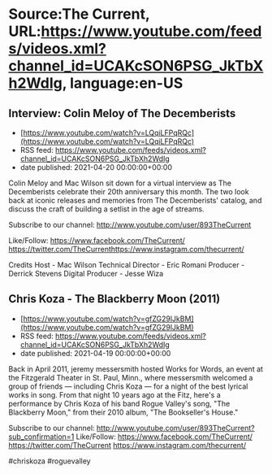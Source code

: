 # Source:The Current, URL:https://www.youtube.com/feeds/videos.xml?channel_id=UCAKcSON6PSG_JkTbXh2WdIg, language:en-US

## Interview: Colin Meloy of The Decemberists
 - [https://www.youtube.com/watch?v=LQqiLFPqRQc](https://www.youtube.com/watch?v=LQqiLFPqRQc)
 - RSS feed: https://www.youtube.com/feeds/videos.xml?channel_id=UCAKcSON6PSG_JkTbXh2WdIg
 - date published: 2021-04-20 00:00:00+00:00

Colin Meloy and Mac Wilson sit down for a virtual interview as The Decemberists celebrate their 20th anniversary this month. The two look back at iconic releases and memories from The Decemberists' catalog, and  discuss the craft of building a setlist in the age of streams.

Subscribe to our channel:
http://www.youtube.com/user/893TheCurrent

Like/Follow:
https://www.facebook.com/TheCurrent/​​​
https://twitter.com/TheCurrent​​​
https://www.instagram.com/thecurrent/

Credits
Host - Mac Wilson
Technical Director - Eric Romani
Producer - Derrick Stevens
Digital Producer - Jesse Wiza

## Chris Koza - The Blackberry Moon (2011)
 - [https://www.youtube.com/watch?v=gfZG29lJkBM](https://www.youtube.com/watch?v=gfZG29lJkBM)
 - RSS feed: https://www.youtube.com/feeds/videos.xml?channel_id=UCAKcSON6PSG_JkTbXh2WdIg
 - date published: 2021-04-19 00:00:00+00:00

Back in April 2011, jeremy messersmith hosted Works for Words, an event at the Fitzgerald Theater in St. Paul, Minn., where messersmith welcomed a group of friends — including Chris Koza — for a night of the best lyrical works in song. From that night 10 years ago at the Fitz, here's a performance by Chris Koza of his band Rogue Valley's song, "The Blackberry Moon," from their 2010 album, "The Bookseller's House."

Subscribe to our channel:
http://www.youtube.com/user/893TheCurrent?sub_confirmation=1
Like/Follow:
https://www.facebook.com/TheCurrent/
https://twitter.com/TheCurrent
https://www.instagram.com/thecurrent/

#chriskoza #roguevalley

